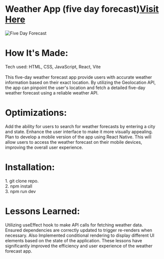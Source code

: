
<div id="header" >
 <h1  class="heading-element" dir="auto">Weather App (five day forecast)<a href="https://fladev-weatherapp.netlify.app/">Visit Here</a></h1>
 <img src="https://i.imgur.com/ZqNOuOa.gif" alt="Five Day Forecast">

</div>

<div id="header" >
 <h1 class="heading-element" dir="auto">How It's Made:</h1>
 Tech used: HTML, CSS, JavaScript, React, Vite<br/><br/>
This five-day weather forecast app provide users with accurate weather information based on their exact location. By utilizing the Geolocation API, the app can pinpoint the user's location and fetch a detailed five-day weather forecast using a reliable weather API.
</div>

<div id="header" >
 <h1 class="heading-element" dir="auto">Optimizations:</h1>
Add the ability for users to search for weather forecasts by entering a city and state. Enhance the user interface to make it more visually appealing. Plan to develop a mobile version of the app using React Native. This will allow users to access the weather forecast on their mobile devices, improving the overall user experience.
</div>
<div id="header" >
 <h1 class="heading-element" dir="auto">Installation:</h1>
 1. git clone repo.<br/>
2. npm install<br/>
3. npm run dev
</div>

<div id="header">
 <h1 class="heading-element" dir="auto">Lessons Learned:</h1>
  Utilizing useEffect hook to make API calls for fetching weather data. Ensured dependencies are correctly updated to trigger re-renders when necessary.
  Also Implemented conditional rendering to display different UI elements based on the state of the application. These lessons have significantly improved the efficiency and user experience of the weather forecast app.
</div>
